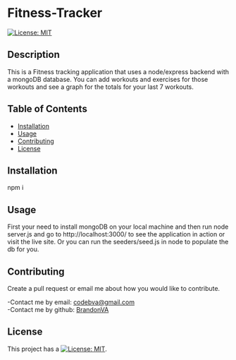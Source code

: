 # Fitness-Tracker
[![License: MIT](https://img.shields.io/badge/License-MIT-yellow.svg)](https://opensource.org/licenses/MIT)

## Description 

This is a Fitness tracking application that uses a node/express backend with a mongoDB database. You can add workouts and exercises for those workouts and see a graph for the totals for your last 7 workouts.


## Table of Contents

* [Installation](#installation)
* [Usage](#usage)
* [Contributing](#Contributing)
* [License](#license)


## Installation 
npm i


## Usage 

First your need to install mongoDB on your local machine and then run node server.js and go to http://localhost:3000/ to see the application in action or visit the live site. Or you can run the seeders/seed.js in node to populate the db for you.


## Contributing 

Create a pull request or email me about how you would like to contribute.

-Contact me by email: codebva@gmail.com <br>
-Contact me by github: [BrandonVA](https://github.com/BrandonVA)


## License 
This project has a [![License: MIT](https://img.shields.io/badge/License-MIT-yellow.svg)](https://opensource.org/licenses/MIT).
